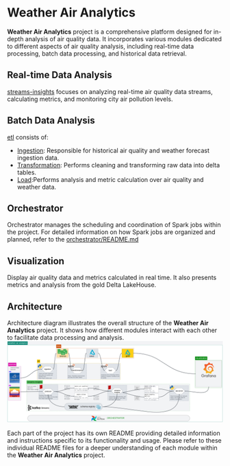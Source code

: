 # Weather Air Analytics

**Weather Air Analytics** project is a comprehensive platform designed for in-depth analysis of air quality data. It incorporates various modules dedicated to different aspects of air quality analysis, including real-time data processing, batch data processing, and historical data retrieval.

## Real-time Data Analysis
[streams-insights](streams-insights/README.md) focuses on analyzing real-time air quality data streams, calculating metrics, and monitoring city air pollution levels.


## Batch Data Analysis
[etl](etl/README.md) consists of:
 - [Ingestion](etl/ingestion): Responsible for historical air quality and weather forecast ingestion data.
 - [Transformation](etl/transformation/): Performs cleaning and transforming raw data into delta tables.
 - [Load](etl/load):Performs analysis and metric calculation over air quality and weather data.

## Orchestrator
Orchestrator manages the scheduling and coordination of Spark jobs within the project. For detailed information on how Spark jobs are organized and planned, refer to the [orchestrator/README.md](orchestrator/README.md)

## Visualization
Display air quality data and metrics calculated in real time. It also presents metrics and analysis from the gold Delta LakeHouse.

## Architecture
Architecture diagram illustrates the overall structure of the **Weather Air Analytics** project. It shows how different modules interact with each other to facilitate data processing and analysis.
![architecture](/docs/architecture-diagram.svg) 


Each part of the project has its own README providing detailed information and instructions specific to its functionality and usage. Please refer to these individual README files for a deeper understanding of each module within the **Weather Air Analytics** project.
